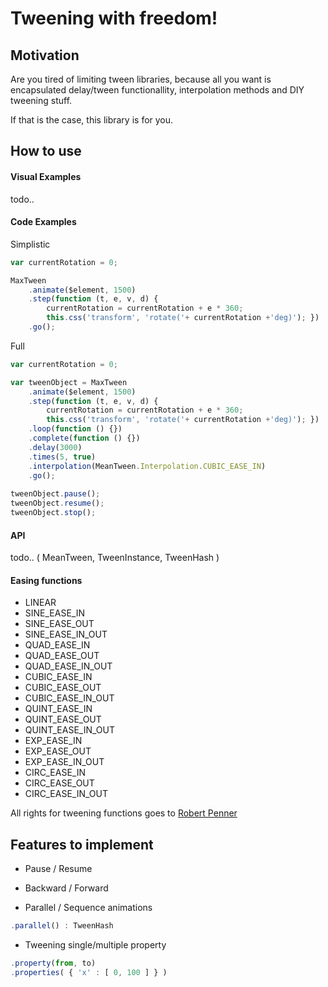 # Tweening with freedom!

## Motivation 

Are you tired of limiting tween libraries, because all you want is encapsulated delay/tween functionallity, interpolation methods and DIY tweening stuff.

If that is the case, this library is for you.

## How to use

#### Visual Examples 

todo..

#### Code Examples  

Simplistic

```javascript
var currentRotation = 0;

MaxTween
    .animate($element, 1500)
    .step(function (t, e, v, d) {
        currentRotation = currentRotation + e * 360;
        this.css('transform', 'rotate('+ currentRotation +'deg)'); })
    .go();
```

Full

```javascript
var currentRotation = 0;

var tweenObject = MaxTween
    .animate($element, 1500)
    .step(function (t, e, v, d) {
        currentRotation = currentRotation + e * 360;
        this.css('transform', 'rotate('+ currentRotation +'deg)'); })
    .loop(function () {})
    .complete(function () {})
    .delay(3000)
    .times(5, true)
    .interpolation(MeanTween.Interpolation.CUBIC_EASE_IN)
    .go();
    
tweenObject.pause();
tweenObject.resume();
tweenObject.stop();
```
#### API

todo.. ( MeanTween, TweenInstance, TweenHash )

#### Easing functions
- LINEAR
- SINE_EASE_IN
- SINE_EASE_OUT
- SINE_EASE_IN_OUT
- QUAD_EASE_IN
- QUAD_EASE_OUT
- QUAD_EASE_IN_OUT
- CUBIC_EASE_IN
- CUBIC_EASE_OUT
- CUBIC_EASE_IN_OUT
- QUINT_EASE_IN
- QUINT_EASE_OUT
- QUINT_EASE_IN_OUT
- EXP_EASE_IN
- EXP_EASE_OUT
- EXP_EASE_IN_OUT
- CIRC_EASE_IN
- CIRC_EASE_OUT
- CIRC_EASE_IN_OUT

All rights for tweening functions goes to [Robert Penner](http://www.robertpenner.com)

## Features to implement

- Pause / Resume

- Backward / Forward

- Parallel / Sequence animations
```javascript
.parallel() : TweenHash
```
- Tweening single/multiple property 
```javascript
.property(from, to)
.properties( { 'x' : [ 0, 100 ] } ) 
```
